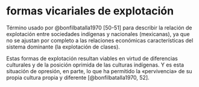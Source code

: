 # formas vicariales de explotación
Término usado por @bonfilbatalla1970 [50-51] para describir la relación de explotación entre sociedades indígenas y nacionales (mexicanas), ya que no se ajustan por completo a las relaciones económicas características del sistema dominante (la explotación de clases).

Estas formas de explotación resultan viables en virtud de diferencias culturales y de la posición oprimida de las culturas indígenas. Y es esta situación de opresión, en parte, lo que ha permitido la «pervivencia» de su propia cultura propia y diferente [@bonfilbatalla1970, 52].
